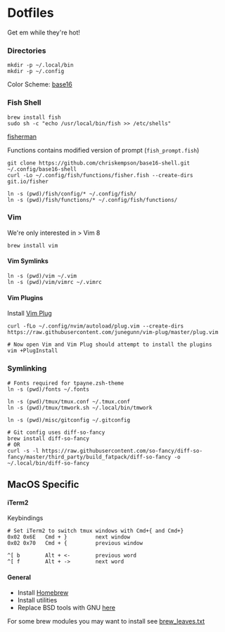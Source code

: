 # Dotfiles

Get em while they're hot!

### Directories
```
mkdir -p ~/.local/bin
mkdir -p ~/.config
```

Color Scheme: [base16](https://github.com/chriskempson/base16)

### Fish Shell
```
brew install fish
sudo sh -c "echo /usr/local/bin/fish >> /etc/shells"
```

[fisherman](https://github.com/fisherman/fisherman)

Functions contains modified version of prompt (`fish_prompt.fish`)
```
git clone https://github.com/chriskempson/base16-shell.git ~/.config/base16-shell
curl -Lo ~/.config/fish/functions/fisher.fish --create-dirs git.io/fisher

ln -s (pwd)/fish/config/* ~/.config/fish/
ln -s (pwd)/fish/functions/* ~/.config/fish/functions/
```

### Vim
We're only interested in > Vim 8
```
brew install vim
```

#### Vim Symlinks
```
ln -s (pwd)/vim ~/.vim
ln -s (pwd)/vim/vimrc ~/.vimrc
```

#### Vim Plugins
Install [Vim Plug](https://github.com/junegunn/vim-plug)
```
curl -fLo ~/.config/nvim/autoload/plug.vim --create-dirs https://raw.githubusercontent.com/junegunn/vim-plug/master/plug.vim

# Now open Vim and Vim Plug should attempt to install the plugins
vim +PlugInstall
```

### Symlinking
```
# Fonts required for tpayne.zsh-theme
ln -s (pwd)/fonts ~/.fonts

ln -s (pwd)/tmux/tmux.conf ~/.tmux.conf
ln -s (pwd)/tmux/tmwork.sh ~/.local/bin/tmwork

ln -s (pwd)/misc/gitconfig ~/.gitconfig

# Git config uses diff-so-fancy
brew install diff-so-fancy
# OR
curl -s -l https://raw.githubusercontent.com/so-fancy/diff-so-fancy/master/third_party/build_fatpack/diff-so-fancy -o ~/.local/bin/diff-so-fancy
```

## MacOS Specific
#### iTerm2
Keybindings
```
# Set iTerm2 to switch tmux windows with Cmd+{ and Cmd+}
0x02 0x6E   Cmd + }			next window
0x02 0x70   Cmd + {			previous window

^[ b		Alt + <-		previous word
^[ f		Alt + ->		next word
```

#### General
- Install [Homebrew](http://brew.sh/)
- Install utilities
- Replace BSD tools with GNU [here](https://www.topbug.net/blog/2013/04/14/install-and-use-gnu-command-line-tools-in-mac-os-x/)

For some brew modules you may want to install see [brew_leaves.txt](./brew_leaves.txt)
